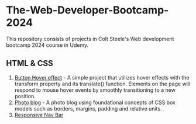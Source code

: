 # The-Web-Developer-Bootcamp-2024
This repository consists of projects in Colt Steele's Web development bootcamp 2024 course in Udemy.

## HTML & CSS
1. [Button Hover effect](https://github.com/ImAkshayad/The-Web-Developer-Bootcamp-2024/html-css/button-hover-effect/) - A simple project that utilizes hover effects with the transform property and its translate() function. Elements on the page will respond to mouse hover events by smoothly transitioning to a new position.
2. [Photo blog](https://github.com/ImAkshayad/The-Web-Developer-Bootcamp-2024/html-css/photo-blog/) - A photo blog using foundational concepts of CSS box models such as borders, margins, padding and relative units.
3. [Responsive Nav Bar](https://github.com/ImAkshayad/The-Web-Developer-Bootcamp-2024/html-css/responsive-nav-bar/)